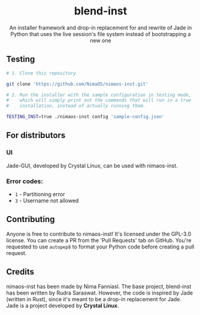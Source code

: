 <div align="center">
    <h1>blend-inst</h1>
</div>

<div align="center">
    <p>An installer framework and drop-in replacement for and rewrite of Jade in Python that uses the live session's file system instead of bootstrapping a new one</p>
</div>

## Testing

```sh
# 1. Clone this repository

git clone 'https://github.com/NimaOS/nimaos-inst.git'

# 2. Run the installer with the sample configuration in testing mode,
#    which will simply print out the commands that will run in a true
#    installation, instead of actually running them.

TESTING_INST=true ./nimaos-inst config 'sample-config.json'
```

## For distributors

### UI

Jade-GUI, developed by Crystal Linux, can be used with nimaos-inst.

### Error codes:

* `1` - Partitioning error
* `3` - Username not allowed

## Contributing

Anyone is free to contribute to nimaos-inst! It's licensed under the GPL-3.0 license. You can create a PR from the 'Pull Requests' tab on GitHub. You're requested to use `autopep8` to format your Python code before creating a pull request.

## Credits

nimaos-inst has been made by Nima Fanniasl.
The base project, blend-inst has been written by Rudra Saraswat. However, the code is inspired by Jade (written in Rust), since it's meant to be a drop-in replacement for Jade. Jade is a project developed by **Crystal Linux**.
